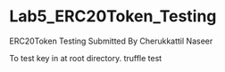 # Lab5_ERC20Token_Testing
ERC20Token Testing
Submitted By Cherukkattil Naseer

To test
    key in at root directory.
    truffle test 


